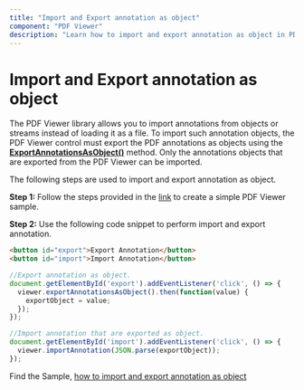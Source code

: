 ```yaml
---
title: "Import and Export annotation as object"
component: "PDF Viewer"
description: "Learn how to import and export annotation as object in PDF Viewer control."
---
```


# Import and Export annotation as object

The PDF Viewer library allows you to import annotations from objects or streams instead of loading it as a file. To import such annotation objects, the PDF Viewer control must export the PDF annotations as objects using the [**ExportAnnotationsAsObject()**](https://ej2.syncfusion.com/documentation/api/pdfviewer/#exportannotationsasobject) method. Only the annotations objects that are exported from the PDF Viewer can be imported.

The following steps are used to import and export annotation as object.

**Step 1:** Follow the steps provided in the [link](https://ej2.syncfusion.com/documentation/pdfviewer/getting-started/) to create a simple PDF Viewer sample.

**Step 2:** Use the following code snippet to perform import and export annotation.

```html
<button id="export">Export Annotation</button>
<button id="import">Import Annotation</button>
```

```ts
//Export annotation as object.
document.getElementById('export').addEventListener('click', () => {
  viewer.exportAnnotationsAsObject().then(function(value) {
    exportObject = value;
  });
});

//Import annotation that are exported as object.
document.getElementById('import').addEventListener('click', () => {
  viewer.importAnnotation(JSON.parse(exportObject));
});
```

Find the Sample, [how to import and export annotation as object](https://stackblitz.com/edit/gjbbmu?devtoolsheight=33&file=index.ts)